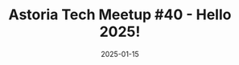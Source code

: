 ---
banner: /banners/2025-01-15.png
date: 2025-01-15
googleCal: http://www.google.com/calendar/event?location=Katch+Astoria+-+31-19+Newtown+Ave+-+Astoria%2C+NY%2C+11102&action=TEMPLATE&sprop=name%3AAstoria+Tech+Meetup&sprop=website%3Ahttps%3A%2F%2Fwww.meetup.com%2Fastoria-tech-meetup%2Fevents%2F305221217&details=AGENDA%3A%0A6%3A30+-+7%3A15pm%3A+Open+discussion%0A7%3A15+-+7%3A45pm%3A+Speakers+-+David+Gethers+%26+James+Quigley%0A7%3A45+-+8%3A30pm%3A+Open+discussion%0A%0AFor+full+details%2C+including+the+address%2C+and+to+RSVP+see%3A+https%3A%2F%2Fwww.meetup.com%2Fastoria-tech-meetup%2Fevents%2F305221217&text=Astoria+Tech+Meetup+%2340+-+Hello+2025!&dates=20250115T233000Z%2F20250116T013000Z
meetup: https://www.meetup.com/astoria-tech-meetup/events/305221217
title: 'Astoria Tech Meetup #40 - Hello 2025!'
presentations: []
--- 